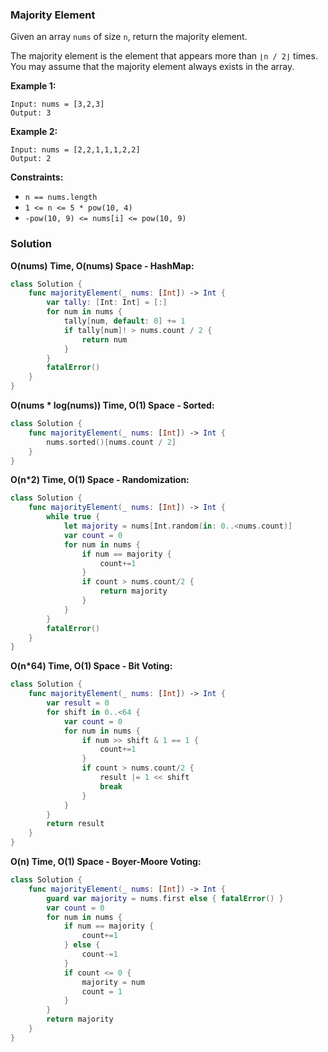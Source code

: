 
### Majority Element

Given an array `nums` of size `n`, return the majority element.

The majority element is the element that appears more than `⌊n / 2⌋` times. You may assume that the majority element always exists in the array.

__Example 1:__
```
Input: nums = [3,2,3]
Output: 3
```
__Example 2:__
```
Input: nums = [2,2,1,1,1,2,2]
Output: 2
```
 
__Constraints:__
* `n == nums.length`
* `1 <= n <= 5 * pow(10, 4)`
* `-pow(10, 9) <= nums[i] <= pow(10, 9)`

### Solution
__O(nums) Time, O(nums) Space - HashMap:__
```Swift
class Solution {
    func majorityElement(_ nums: [Int]) -> Int {
        var tally: [Int: Int] = [:]
        for num in nums {
            tally[num, default: 0] += 1
            if tally[num]! > nums.count / 2 {
                return num
            }
        }
        fatalError()
    }
}
```
__O(nums * log(nums)) Time, O(1) Space - Sorted:__
```Swift
class Solution {
    func majorityElement(_ nums: [Int]) -> Int {
        nums.sorted()[nums.count / 2]
    }
}
```
__O(n*2) Time, O(1) Space - Randomization:__
```Swift
class Solution {
    func majorityElement(_ nums: [Int]) -> Int {
        while true {
            let majority = nums[Int.random(in: 0..<nums.count)]
            var count = 0
            for num in nums {
                if num == majority {
                    count+=1
                }
                if count > nums.count/2 {
                    return majority
                }
            }
        }
        fatalError()
    }
}
```
__O(n*64) Time, O(1) Space - Bit Voting:__
```Swift
class Solution {
    func majorityElement(_ nums: [Int]) -> Int {
        var result = 0
        for shift in 0..<64 {
            var count = 0
            for num in nums {
                if num >> shift & 1 == 1 {
                    count+=1
                }
                if count > nums.count/2 {
                    result |= 1 << shift
                    break
                }
            }
        }
        return result
    }
}
```
__O(n) Time, O(1) Space - Boyer-Moore Voting:__
```Swift
class Solution {
    func majorityElement(_ nums: [Int]) -> Int {
        guard var majority = nums.first else { fatalError() }
        var count = 0
        for num in nums {
            if num == majority {
                count+=1
            } else {
                count-=1
            }
            if count <= 0 {
                majority = num
                count = 1
            }
        }
        return majority
    }
}
```